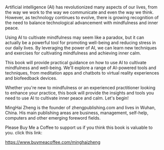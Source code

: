 
Artificial intelligence (AI) has revolutionized many aspects of our lives, from the way we work to the way we communicate and even the way we think. However, as technology continues to evolve, there is growing recognition of the need to balance technological advancement with mindfulness and inner peace.

Using AI to cultivate mindfulness may seem like a paradox, but it can actually be a powerful tool for promoting well-being and reducing stress in our daily lives. By leveraging the power of AI, we can learn new techniques and exercises for cultivating mindfulness and achieving inner calm.

This book will provide practical guidance on how to use AI to cultivate mindfulness and well-being. We'll explore a range of AI-powered tools and techniques, from meditation apps and chatbots to virtual reality experiences and biofeedback devices.

Whether you're new to mindfulness or an experienced practitioner looking to enhance your practice, this book will provide the insights and tools you need to use AI to cultivate inner peace and calm. Let's begin!

MingHai Zheng is the founder of zhengpublishing.com and lives in Wuhan, China. His main publishing areas are business, management, self-help, computers and other emerging foreword fields.

Please Buy Me a Coffee to support us if you think this book is valuable to you. click this link:

https://www.buymeacoffee.com/minghaizheng
